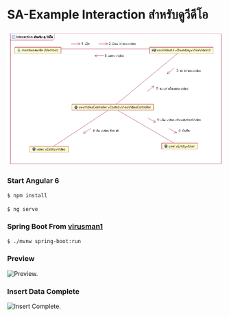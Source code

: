 # SA-Example Interaction สำหรับดูวีดีโอ 

![Interaction สำหรับดูวีดีโอ.](ch05_Comm_diagram.png)

### Start Angular 6

    $ npm install    
    
    $ ng serve
 

### Spring Boot From [virusman1](https://github.com/virusman1/SA-Springboot-Simple)

    $ ./mvnw spring-boot:run
    
### Preview

![Preview.](https://github.com/tanapon395/SA-Example/blob/master/preview.png?raw=true)

### Insert Data Complete

![Insert Complete.](https://github.com/tanapon395/SA-Example/blob/master/insert.PNG?raw=true)
